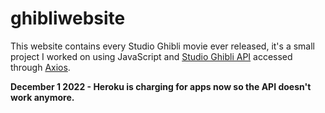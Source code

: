 # ghibliwebsite
This website contains every Studio Ghibli movie ever released, it's a small project I worked on using JavaScript and [Studio Ghibli API](https://ghibliapi.herokuapp.com/#section/Studio-Ghibli-API) accessed through [Axios](https://axios-http.com/docs/intro).

**December 1 2022 - Heroku is charging for apps now so the API doesn't work anymore.**


